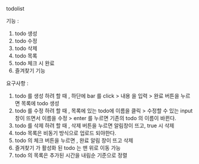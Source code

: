 todolist

기능 : 
1. todo 생성
2. todo 수정
3. todo 삭제
4. todo 목록
5. todo 체크 시 완료
6. 즐겨찾기 기능

요구사항 : 
1. todo 를 생성 하려 할 때 , 
하단에 bar 를 click > 
내용 을 입력 > 
완료 버튼을 누르면 목록에 todo 생성
2. todo 를 수정 하려 할 때 ,
목록에 있는 todo에 이름을 클릭 >
수정할 수 있는 input 창이 뜨면서 이름을 수정 >
enter 를 누르면 기존의 todo 의 이름이 바뀐다.
3. todo 를 삭제 하려 할 때 ,
삭제 버튼을 누르면 알림창이 뜨고, true 시  삭제
4. todo 목록은 비동기 방식으로 업로드 되야한다.
5. todo 의 체크 버튼을 누르면 , 완료 알림 창이 뜨고 삭제
6. 즐겨찾기 가 활성화 된 todo 는 맨 위로 이동 가능
7. todo 의 목록은 추가된 시간을 내림순 기준으로 정렬

